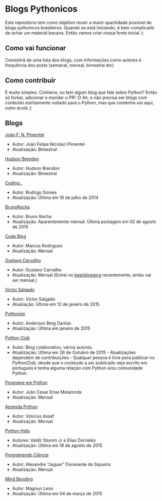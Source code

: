 # Blogs Pythonicos

Este repositório tem como objetivo reunir a maior quantidade possível de blogs pythonicos brasileiros. Quando se está iniciando, é bem complicado de achar um material bacana. Então vamos criar nossa fonte inicial :)

## Como vai funcionar

Consistirá de uma lista dos blogs, com informações como autores e frequência dos posts (semanal, mensal, bimestral etc)

## Como contribuir

É muito simples. Conhece, ou tem algum blog que fale sobre Python? Então só forkar, adicionar e mandar o PR! :D Ah, e não precisa ser blogs com conteúdo estritamente voltado para o Python, mas que contenha um aqui, outro acolá ;)


## Blogs

[João F. N. Pimentel](http://joao.npimentel.net/)

- Autor: João Felipe Nicolaci Pimentel
- Atualização: Bimestral


[Hudson Brendon](http://hudsonbrendon.com/)

- Autor: Hudson Brendon
- Atualização: Bimestral


[Coding..](http://www.linuxcpdti.blogspot.com.br/)

- Autor: Rodrigo Gomes
- Atualização: Última em 16 de julho de 2014


[BrunoRocha](http://brunorocha.org/)

- Autor: Bruno Rocha
- Atualização: Aparentemente mensal. Última postagem em 02 de agosto de 2015


[Code Blog](http://marcosdev.postach.io/)

- Autor: Marcos Rodrigues
- Atualização: Mensal


[Gustavo Carvalho](http://blog.gtsalles.com.br/)

- Autor: Gustavo Carvalho
- Atualização: Mensal (Entrei no [beerblogging](http://www.beerblogging.io/) recentemente, então vai ser mensal.)


[Victor Salgado](http://www.victorsalgado.net/)

- Autor: Victor Salgado
- Atualiação: Última em 12 de janeiro de 2015


[Pythonize](http://www.pythonize.org)

- Autor: Anderson Berg Dantas
- Atualização: Última em janeiro de 2015


[Python Club](http://pythonclub.com.br/)
- Autor: Blog colaborativo, vários autores.
- Atualização: Última em 26 de Outubro de 2015 - Atualizações dependem de contribuições - Qualquer pessoa é livre para publicar no PythonClub, desde que o conteudo a ser publicado seja escrito em portugues e tenha alguma relação com Python e/ou comunidade Python.


[Programe em Python](http://www.programeempython.com.br)

- Autor: Julio Cesar Eiras Melamnda
- Atualização: Mensal


[Aprenda Python](http://aprenda-python.blogspot.com.br/)

- Autor: Vinicius Assef
- Atualização: Mensal


[Python Help](https://pythonhelp.wordpress.com/)

- Autores: Valdir Stumm Jr e Elias Dorneles
- Atualização: Última em 18 de agosto de 2015


[Programando Ciência](http://programandociencia.com)

- Autor: Alexandre “Jaguar” Fioravante de Siqueira
- Atualização: Mensal


[Mind Bending](http://mindbending.org/pt/category/python)

- Autor: Magnun Leno
- Atualização: Última em 04 de março de 2015



